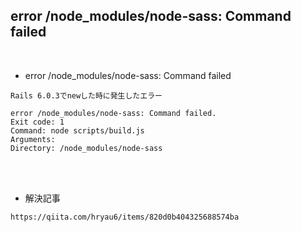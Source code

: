 ## error /node_modules/node-sass: Command failed  
<br>

- error /node_modules/node-sass: Command failed
```
Rails 6.0.3でnewした時に発生したエラー

error /node_modules/node-sass: Command failed.
Exit code: 1
Command: node scripts/build.js
Arguments: 
Directory: /node_modules/node-sass
```
<br>
<br>

- 解決記事  
```
https://qiita.com/hryau6/items/820d0b404325688574ba
```